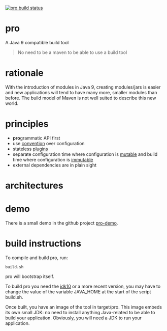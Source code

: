 [![pro build status](https://api.travis-ci.org/forax/pro.svg?branch=master)](https://travis-ci.org/forax/pro)
# pro
A Java 9 compatible build tool

> No need to be a maven to be able to use a build tool 


# rationale
With the introduction of modules in Java 9, creating modules/jars is easier and
new applications will tend to have many more, smaller modules than before.
The build model of Maven is not well suited to describe this new world.


# principles

  - **pro**grammatic API first
  - use [convention](https://github.com/forax/pro/blob/master/src/main/java/com.github.forax.pro.plugin.convention/com/github/forax/pro/plugin/convention/ConventionPlugin.java#L17) over configuration
  - stateless [plugins](https://github.com/forax/pro/blob/master/src/main/java/com.github.forax.pro.api/com/github/forax/pro/api/Plugin.java) 
  - separate configuration time where configuration is [mutable](https://github.com/forax/pro/blob/master/src/main/java/com.github.forax.pro.api/com/github/forax/pro/api/MutableConfig.java) and build time where configuration is [immutable](https://github.com/forax/pro/blob/master/src/main/java/com.github.forax.pro.api/com/github/forax/pro/api/Config.java)
  - external dependencies are in plain sight


# architectures
  

# demo
There is a small demo in the github project [pro-demo](https://github.com/forax/pro-demo/).

# build instructions
To compile and build pro, run:
```
build.sh
```
pro will bootstrap itself.

To build pro you need the [jdk10](http://jdk.java.net/10/) or a more recent version,
you may have to change the value of the variable JAVA_HOME at the start of the script build.sh.

Once built, you have an image of the tool in target/pro.
This image embeds its own small JDK: no need to install anything Java-related to be able to build your application.
Obviously, you will need a JDK to run your application. 
